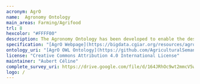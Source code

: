```yaml
--- 
acronym: AgrO
name:  Agronomy Ontology
main_areas: Farming/Agrifood
trl: 8
hexcolor: "#FFFF00"
description: The Agronomy Ontology has been developed to enable the description of agronomic data variables using standard terms. This allows leveraging standards for metadata and data annotation to address the challenges in current ways to manage agronomic data, which are currently collected, described, and stored in inconsistent ways, impeding data comparison, mining, interpretation reuse.
specification: "[AgrO Webpage](https://bigdata.cgiar.org/resources/agronomy-ontology/), [AgrO Github Page](https://github.com/AgriculturalSemantics/agro)"
ontology_uri: "[AgrO OWL Ontology](https://github.com/AgriculturalSemantics/agro/blob/master/agro.owl)"
license: "Creative Commons Attribution 4.0 International License"
maintainer: "Aubert Céline"
complete_survey_uri: https://drive.google.com/file/d/164JRhOc9wt2mmcV5wlrT4S24VZbvqQZG/view
logo: /
--- 
```

